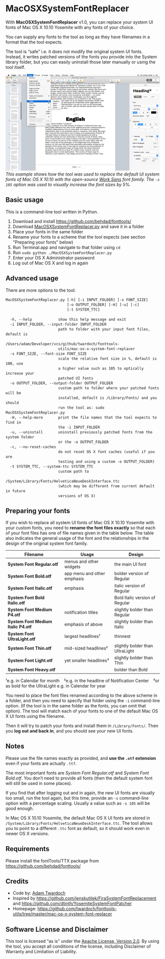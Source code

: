 MacOSXSystemFontReplacer
========================

With **MacOSXSystemFontReplacer** v1.0, you can replace your system UI fonts of
Mac OS X 10.10 Yosemite with any fonts of your choice. 

You can supply any fonts to the tool as long as they have filenames in
a format that the tool expects. 

The tool is “safe” i.e. it does not modify the original system UI fonts. 
Instead, it writes patched versions of the fonts you provide into the System library folder, but you can easily
uninstall those later manually or using the tool itself.

![Example: Work Sans](example-work-sans.png?raw=true "Example: I have used the tool to replace the default UI system font with Work Sans")
*This example shows how the tool was used to replace the default UI system fonts of Mac OS X 10.10 with the open-source [Work Sans](http://weiweihuanghuang.github.io/Work-Sans/) font family. The ```-s 105``` option was used to visually increase the font sizes by 5%.*

Basic usage
-----------
This is a command-line tool written in Python. 

1. Download and install https://github.com/behdad/fonttools/
2. Download [MacOSXSystemFontReplacer.py](./MacOSXSystemFontReplacer.py?raw=true) and save it in a folder
3. Place your fonts in the same folder
3. Rename your fonts to a scheme that the tool expects (see section "Preparing your fonts" below)
4. Run Terminal.app and navigate to that folder using ```cd```
5. Run ```sudo python ./MacOSXSystemFontReplacer.py``` 
6. Enter your OS X Administrator password
7. Log out of Mac OS X and log in again

Advanced usage
--------------
There are more options to the tool: 
```
MacOSXSystemFontReplacer.py [-h] [-i INPUT_FOLDER] [-s FONT_SIZE]
                            [-o OUTPUT_FOLDER] [-H] [-u] [-c]
                            [-t SYSTEM_TTC]

  -h, --help            show this help message and exit
  -i INPUT_FOLDER, --input-folder INPUT_FOLDER
                        path to folder with your input font files, default is
                        /Users/adam/Developer/vcs/github/twardoch/fonttools-
                        utils/mac-os-x-system-font-replacer
  -s FONT_SIZE, --font-size FONT_SIZE
                        scale the relative font size in %, default is 100, use
                        a higher value such as 105 to optically increase your
                        patched UI fonts
  -o OUTPUT_FOLDER, --output-folder OUTPUT_FOLDER
                        custom path to folder where your patched fonts will be
                        installed, default is /Library/Fonts/ and you should
                        run the tool as: sudo MacOSXSystemFontReplacer.py
  -H, --help-more       print the file names that the tool expects to find in
                        the -i INPUT_FOLDER
  -u, --uninstall       uninstall previously patched fonts from the system folder 
                        or the -o OUTPUT_FOLDER
  -c, --no-reset-caches
                        do not reset OS X font caches (useful if you are
                        testing and using a custom -o OUTPUT_FOLDER)
  -t SYSTEM_TTC, --system-ttc SYSTEM_TTC
                        custom path to
                        /System/Library/Fonts/HelveticaNeueDeskInterface.ttc
                        (which may be different from current default in future
                        versions of OS X)
```

Preparing your fonts
--------------------

If you wish to replace all system UI fonts of Mac OS X 10.10 Yosemite with your custom fonts, you need to **rename the font files exactly** so that each of your font files has one of file names given in the table below. The table also indicates the general usage of the font and the relationships in the design of the original system font family. 

Filename | Usage | Design
---------| ------| ------
**System Font Regular.otf** | menus and other widgets | the main UI font
**System Font Bold.otf** | app menu and other emphasis | bolder version of Regular
**System Font Italic.otf** | emphasis | italic version of Regular
**System Font Bold Italic.otf** | | Bold Italic version of Regular
**System Font Medium P4.otf** | notification titles | slightly bolder than Regular
**System Font Medium Italic P4.otf** | emphasis of above | slightly bolder than Italic
**System Font UltraLight.otf** | largest headlines¹ | thinnest
**System Font Thin.otf** | mid-sized headlines² | slightly bolder than UltraLight
**System Font Light.otf** | yet smaller headlines³ | slightly bolder than Thin
**System Font Heavy.otf** | | bolder than Bold

¹e.g. in Calendar for month ²e.g. in the headline of Notification Center ³or as bold for the UltraLight e.g. in Calendar for year

You need to place the font files renamed according to the above scheme in a folder, and then you need to specify that folder using the ```-i``` command-line option. (If the tool is in the same folder as the fonts, you can omit that option). The tool will match each of your fonts to one of the default Mac OS X UI fonts using the filename. 

Then it will try to patch your fonts and install them in ```/Library/Fonts/```. Then you **log out and back in**, and you should see your new UI fonts.

Notes
-----

Please use the file names exactly as provided, and **use the ```.otf``` extension** even if your fonts are actually ```.ttf```. 

The most important fonts are *System Font Regular.otf* and *System Font Bold.otf*. You don’t need to provide all fonts (then the default system font will still be used in some places). 

If you find that after logging out and in again, the new UI fonts are visually too small, run the tool again, but this time, provide an ```-s``` command-line option with a percentage scaling. Usually a value such as ```-s 105``` will be good enough. 

In Mac OS X 10.10 Yosemite, the default Mac OS X UI fonts are stored in ```/System/Library/Fonts/HelveticaNeueDeskInterface.ttc```. The tool allows you to point to a different ```.ttc``` font as default, so it should work even in newer OS X versions. 

Requirements
------------

Please install the fontTools/TTX package from https://github.com/behdad/fonttools/

Credits
-------
* Code by: [Adam Twardoch](./AUTHORS) 
* Inspired by https://github.com/jenskutilek/FiraSystemFontReplacement and https://github.com/dtinth/YosemiteSystemFontPatcher 
* Homepage: https://github.com/twardoch/fonttools-utils/tree/master/mac-os-x-system-font-replacer

Software License and Disclaimer
-------------------------------
This tool is licensed “as is” under the [Apache License, Version 2.0](http://www.apache.org/licenses/LICENSE-2.0). By using the tool, you accept all conditions of the license, including Disclaimer of Warranty and Limitation of Liability.
